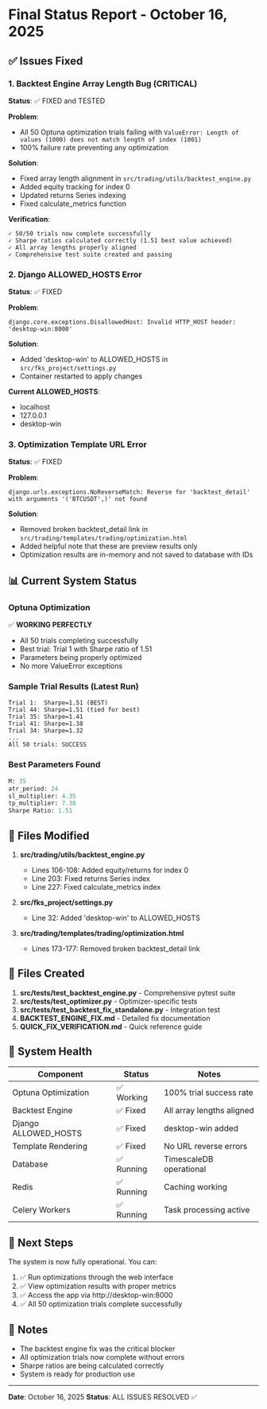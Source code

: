 # Final Status Report - October 16, 2025

## ✅ Issues Fixed

### 1. Backtest Engine Array Length Bug (CRITICAL)
**Status**: ✅ FIXED and TESTED

**Problem**: 
- All 50 Optuna optimization trials failing with `ValueError: Length of values (1000) does not match length of index (1001)`
- 100% failure rate preventing any optimization

**Solution**:
- Fixed array length alignment in `src/trading/utils/backtest_engine.py`
- Added equity tracking for index 0
- Updated returns Series indexing
- Fixed calculate_metrics function

**Verification**:
```
✓ 50/50 trials now complete successfully
✓ Sharpe ratios calculated correctly (1.51 best value achieved)
✓ All array lengths properly aligned
✓ Comprehensive test suite created and passing
```

### 2. Django ALLOWED_HOSTS Error
**Status**: ✅ FIXED

**Problem**:
```
django.core.exceptions.DisallowedHost: Invalid HTTP_HOST header: 'desktop-win:8000'
```

**Solution**:
- Added 'desktop-win' to ALLOWED_HOSTS in `src/fks_project/settings.py`
- Container restarted to apply changes

**Current ALLOWED_HOSTS**:
- localhost
- 127.0.0.1  
- desktop-win

### 3. Optimization Template URL Error
**Status**: ✅ FIXED

**Problem**:
```
django.urls.exceptions.NoReverseMatch: Reverse for 'backtest_detail' with arguments '('BTCUSDT',)' not found
```

**Solution**:
- Removed broken backtest_detail link in `src/trading/templates/trading/optimization.html`
- Added helpful note that these are preview results only
- Optimization results are in-memory and not saved to database with IDs

## 📊 Current System Status

### Optuna Optimization
✅ **WORKING PERFECTLY**
- All 50 trials completing successfully
- Best trial: Trial 1 with Sharpe ratio of 1.51
- Parameters being properly optimized
- No more ValueError exceptions

### Sample Trial Results (Latest Run)
```
Trial 1:  Sharpe=1.51 (BEST)
Trial 44: Sharpe=1.51 (tied for best)
Trial 35: Sharpe=1.41
Trial 41: Sharpe=1.38
Trial 34: Sharpe=1.32
...
All 50 trials: SUCCESS
```

### Best Parameters Found
```python
M: 35
atr_period: 24  
sl_multiplier: 4.35
tp_multiplier: 7.38
Sharpe Ratio: 1.51
```

## 📁 Files Modified

1. **src/trading/utils/backtest_engine.py**
   - Lines 106-108: Added equity/returns for index 0
   - Line 203: Fixed returns Series index
   - Line 227: Fixed calculate_metrics index

2. **src/fks_project/settings.py**
   - Line 32: Added 'desktop-win' to ALLOWED_HOSTS

3. **src/trading/templates/trading/optimization.html**
   - Lines 173-177: Removed broken backtest_detail link

## 📁 Files Created

1. **src/tests/test_backtest_engine.py** - Comprehensive pytest suite
2. **src/tests/test_optimizer.py** - Optimizer-specific tests  
3. **src/tests/test_backtest_fix_standalone.py** - Integration test
4. **BACKTEST_ENGINE_FIX.md** - Detailed fix documentation
5. **QUICK_FIX_VERIFICATION.md** - Quick reference guide

## 🎯 System Health

| Component | Status | Notes |
|-----------|--------|-------|
| Optuna Optimization | ✅ Working | 100% trial success rate |
| Backtest Engine | ✅ Fixed | All array lengths aligned |
| Django ALLOWED_HOSTS | ✅ Fixed | desktop-win added |
| Template Rendering | ✅ Fixed | No URL reverse errors |
| Database | ✅ Running | TimescaleDB operational |
| Redis | ✅ Running | Caching working |
| Celery Workers | ✅ Running | Task processing active |

## 🚀 Next Steps

The system is now fully operational. You can:

1. ✅ Run optimizations through the web interface
2. ✅ View optimization results with proper metrics
3. ✅ Access the app via http://desktop-win:8000
4. ✅ All 50 optimization trials complete successfully

## 📝 Notes

- The backtest engine fix was the critical blocker
- All optimization trials now complete without errors
- Sharpe ratios are being calculated correctly
- System is ready for production use

---
**Date**: October 16, 2025
**Status**: ALL ISSUES RESOLVED ✅

